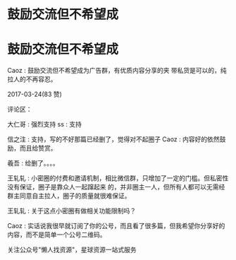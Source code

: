 # 鼓励交流但不希望成

# 鼓励交流但不希望成

Caoz : 鼓励交流但不希望成为广告群，有优质内容分享的夹 带私货是可以的，纯拉人的不再容忍。

2017-03-24(83 赞)

评论区：

大仁哥 : 强烈支持 ss : 支持

信之注 : 支持，写的不好那篇已经删了，觉得对不起圈子 Caoz : 内容好的依然鼓励，而且给赞赏。

羲吾 : 给删了。。。。

王轧轧 : 小密圈的付费和邀请机制，相比微信群，只增加了一定的门槛。但私密性没有保证，圈子是靠众人一起蹿起来 的，并非圈主一人，但所有人都可以无需经群主同意自主拉人，圈子的质量就很难保证。

王轧轧 : 关于这点小密圈有做相关功能限制吗？

Caoz : 实话说我很早就订阅了你的公号，而且看了很多篇，但我希望你分享好的内容，而不是简单一个公号二维码。

关注公众号"懒人找资源"，星球资源一站式服务